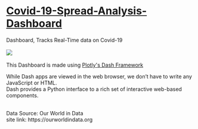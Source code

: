# [Covid-19-Spread-Analysis-Dashboard](https://covid-board.herokuapp.com/)
Dashboard, Tracks Real-Time data on Covid-19<br><br>
<img src = 'https://github.com/mohan-gupta/Covid-19-Spread-Analysis-Dashboard/blob/main/Plots/demo.gif'>
<br><br>
 This Dashboard is made using [Plotly's Dash Framework](https://dash.plotly.com/)<br>
 <p>While Dash apps are viewed in the web browser, we don’t have to write any JavaScript or HTML.<br>
Dash provides a Python interface to a rich set of interactive web-based components.
</p><br>
 Data Source: Our World in Data<br>
 site link: https://ourworldindata.org

